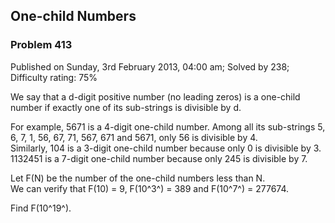 One-child Numbers
-----------------

### Problem 413

Published on Sunday, 3rd February 2013, 04:00 am; Solved by 238;
Difficulty rating: 75%

We say that a d-digit positive number (no leading zeros) is a one-child
number if exactly one of its sub-strings is divisible by d.

For example, 5671 is a 4-digit one-child number. Among all its
sub-strings 5, 6, 7, 1, 56, 67, 71, 567, 671 and 5671, only 56 is
divisible by 4.\
 Similarly, 104 is a 3-digit one-child number because only 0 is
divisible by 3.\
 1132451 is a 7-digit one-child number because only 245 is divisible by
7.

Let F(N) be the number of the one-child numbers less than N.\
 We can verify that F(10) = 9, F(10^3^) = 389 and F(10^7^) = 277674.

Find F(10^19^).
